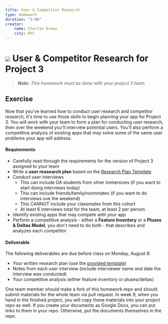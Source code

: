 ```yaml
---
title: User & Competitor Research
type: Homework
duration: "2:00"
creator:
    name: Charlie Drews
    city: NYC
---
```


# ![](https://ga-dash.s3.amazonaws.com/production/assets/logo-9f88ae6c9c3871690e33280fcf557f33.png) User & Competitor Research for Project 3

> ***Note:*** _This homework must be done with your project 3 team_

## Exercise

Now that you've learned how to conduct user research and competitor research, it's time to use those skills to begin planning your app for Project 3. You will work with your team to form a plan for conducting user research, then over the weekend you'll interview potential users. You'll also perform a competitive analysis of existing apps that may solve some of the same user problems your app will address.

#### Requirements

- Carefully read through the requirements for the version of Project 3 assigned to your team
- Write a **user reasearch plan** based on the [Research Plan Template](https://github.com/ga-adi-nyc/Course-Materials/blob/master/lessons/product-development/user-research-lesson/assets/research-plan-worksheet.pdf)
- Conduct user interviews
  - This can include GA students from other immersives (if you want to start doing interviews today)
  - This can include friends/family/roommates (if you want to do interviews ove the weekend)
  - This CANNOT include your classmates from this cohort
  - At least 6 interviews total for the team, at least 2 per person
- Identify existing apps that may compete with your app
- Perform a competitive analysis - either a **Feature Inventory** or a **Pluses & Deltas Model**, you don't need to do both - that describes and analyzes each competitor

#### Deliverable

The following deliverables are due before class on Monday, August 8:
- Your written research plan (use the [provided template](https://github.com/ga-adi-nyc/Course-Materials/blob/master/lessons/product-development/user-research-lesson/assets/research-plan-worksheet.pdf://github.com/ga-adi-nyc/Course-Materials/blob/master/lessons/product-development/user-research-lesson/assets/research-plan-worksheet.pdf))
- Notes from each user interview (include interviewer name and date the interview was conducted)
- Your competitive analysis (either feature inventory or pluses/deltas)

One team member should make a fork of this homework repo and should submit materials for the whole team via pull request. In week 9, when you hand in the finished project, you will copy these materials into your project repo as well. If you create your documents as Google Docs, you can put links to them in your repo. Otherwise, put the documents themselves in the repo.
